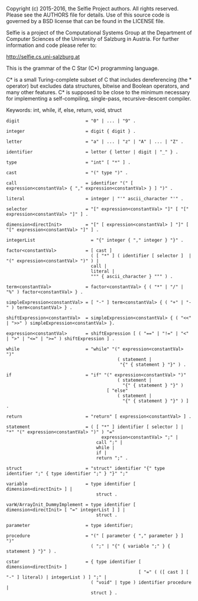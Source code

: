 Copyright (c) 2015-2016, the Selfie Project authors. All rights reserved. Please see the AUTHORS file for details. Use of this source code is governed by a BSD license that can be found in the LICENSE file.

Selfie is a project of the Computational Systems Group at the Department of Computer Sciences of the University of Salzburg in Austria. For further information and code please refer to:

http://selfie.cs.uni-salzburg.at

This is the grammar of the C Star (C*) programming language.

C* is a small Turing-complete subset of C that includes dereferencing (the * operator) but excludes data structures, bitwise and Boolean operators, and many other features. C* is supposed to be close to the minimum necessary for implementing a self-compiling, single-pass, recursive-descent compiler.

Keywords: int, while, if, else, return, void, struct

```
digit                         = "0" | ... | "9" .

integer                       = digit { digit } .

letter                        = "a" | ... | "z" | "A" | ... | "Z" .

identifier                    = letter { letter | digit | "_" } .

type                          = "int" [ "*" ] .

cast                          = "(" type ")" .

call                          = identifier "(" [ expression<constantVal> { "," expression<constantVal> } ] ")" .

literal                       = integer | "'" ascii_character "'" .

selector                      = "[" expression<constantVal> "]" [ "[" expression<constantVal> "]" ] .

dimension<directInit>         = "[" [ expression<constantVal> ] "]" [ "[" expression<constantVal> "]" ] .

integerList                     = "{" integer { "," integer } "}" .

factor<constantVal>           = [ cast ]
                                ( [ "*" ] ( identifier [ selector ]  | "(" expression<constantVal> ")" ) |
                                call |
                                literal |
                                """ { ascii_character } """ ) .

term<constantVal>             = factor<constantVal> { ( "*" | "/" | "%" ) factor<constantVal> } .

simpleExpression<constantVal> = [ "-" ] term<constantVal> { ( "+" | "-" ) term<constantVal> } .

shiftExpression<constantVal>  = simpleExpression<constantVal> { ( "<<" | ">>" ) simpleExpression<constantVal> }.

expression<constantVal>       = shiftExpression [ ( "==" | "!=" | "<" | ">" | "<=" | ">=" ) shiftExpression ] .

while                         = "while" "(" expression<constantVal> ")"
                                          ( statement |
                                           "{" { statement } "}" ) .

if                            = "if" "(" expression<constantVal> ")"
                                          ( statement |
                                            "{" { statement } "}" )
                                      [ "else"
                                          ( statement |
                                            "{" { statement } "}" ) ] .

return                        = "return" [ expression<constantVal> ] .

statement                     = ( [ "*" ] identifier [ selector ] | "*" "(" expression<constantVal> ")" ) "="
                                    expression<constantVal> ";" |
                                  call ";" |
                                  while |
                                  if |
                                  return ";" .

struct                        = "struct" identifier "{" type identifier ";" { type identifier ";" } "}" ";"

variable                      = type identifier [ dimension<directInit> ] |
                                  struct .

varW/ArrayInit_DummyImplement = type identifier [ dimension<directInit> [ "=" integerList ] ] |
                                  struct .

parameter                     = type identifier;

procedure                     = "(" [ parameter { "," parameter } ] ")"
                                ( ";" | "{" { variable ";" } { statement } "}" ) .

cstar                         = { type identifier [ dimension<directInit> ]
                                                  [ "=" ( ([ cast ] [ "-" ] literal) | integerList ) ] ";" |
                                ( "void" | type ) identifier procedure |
                                struct } .
```
